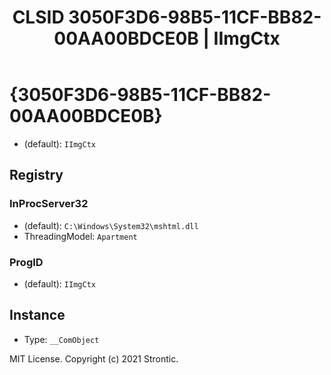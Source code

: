 ﻿---
title: "CLSID 3050F3D6-98B5-11CF-BB82-00AA00BDCE0B | IImgCtx"
excerpt: What is COM-Object CLSID 3050F3D6-98B5-11CF-BB82-00AA00BDCE0B?
---

# {3050F3D6-98B5-11CF-BB82-00AA00BDCE0B}

* (default): `IImgCtx`

## Registry


### InProcServer32

* (default): `C:\Windows\System32\mshtml.dll`
* ThreadingModel: `Apartment`

### ProgID

* (default): `IImgCtx`

## Instance

* Type: `__ComObject`

MIT License. Copyright (c) 2021 Strontic.


